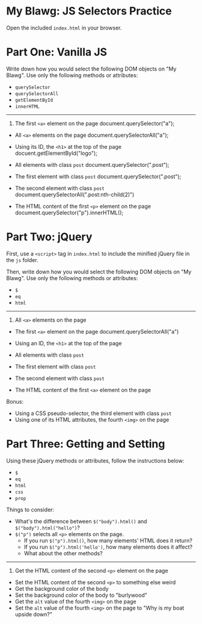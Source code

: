 # My Blawg: JS Selectors Practice

Open the included `index.html` in your browser. 

# Part One: Vanilla JS

Write down how you would select the following DOM objects on "My Blawg". Use only the following methods or attributes:

- `querySelector`
- `querySelectorAll`
- `getElementById`
- `innerHTML`

---

1. The first `<a>` element on the page
document.querySelector("a");

- All `<a>` elements on the page
document.querySelectorAll("a");

- Using its ID, the `<h1>` at the top of the page
docuent.getElementById("logo");

- All elements with class `post`
document.querySelector(".post");

- The first element with class `post`
document.querySelector(".post");

- The second element with class `post`
document.querySelectorAll(".post:nth-child(2)")

- The HTML content of the first `<p>` element on the page
document.querySelector("p").innerHTML();


# Part Two: jQuery

First, use a `<script>` tag in `index.html` to include the minified jQuery file in the `js` folder.

Then, write down how you would select the following DOM objects on "My Blawg". Use only the following methods or attributes: 

- `$`
- `eq`
- `html`

---

1. All `<a>` elements on the page
- The first `<a>` element on the page
document.querySelectorAll("a")

- Using an ID, the `<h1>` at the top of the page
- All elements with class `post`
- The first element with class `post`
- The second element with class `post`
- The HTML content of the first `<a>` element on the page

Bonus:
- Using a CSS pseudo-selector, the third element with class `post`
- Using one of its HTML attributes, the fourth `<img>` on the page

# Part Three: Getting and Setting

Using these jQuery methods or attributes, follow the instructions below:

- `$`
- `eq`
- `html`
- `css`
- `prop`

Things to consider:
- What's the difference between `$("body").html()` and `$("body").html("hello")`? 
- `$("p")` selects all `<p>` elements on the page.
  - If you run `$("p").html()`, how many elements' HTML does it return?
  - If you run `$("p").html('hello')`, how many elements does it affect?
  - What about the other methods?

---

1. Get the HTML content of the second `<p>` element on the page
- Set the HTML content of the second `<p>` to something else weird
- Get the background color of the body
- Set the background color of the body to "burlywood"
- Get the `alt` value of the fourth `<img>` on the page
- Set the `alt` value of the fourth `<img>` on the page to "Why is my boat upside down?"

